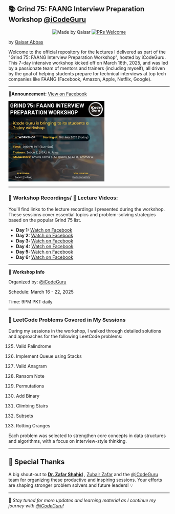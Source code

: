 ## 📚 Grind 75: FAANG Interview Preparation Workshop [@iCodeGuru](https://www.linkedin.com/company/icode-guru/posts/?feedView=all)
<div align="center">

![Made by Qaisar](https://img.shields.io/badge/Made%20by-Qaisar%20Abbas-blueviolet)
[![PRs Welcome](https://img.shields.io/badge/PRs-welcome-brightgreen.svg?style=flat-square)](http://makeapullrequest.com)
</div>

by [Qaisar Abbas](https://github.com/QaisarAbbas2024/)

Welcome to the official repository for the lectures I delivered as part of the "Grind 75: FAANG Interview Preparation Workshop", hosted by iCodeGuru. This 7-day intensive workshop kicked off on March 16th, 2025, and was led by a passionate team of mentors and trainers (including myself), all driven by the goal of helping students prepare for technical interviews at top tech companies like FAANG (Facebook, Amazon, Apple, Netflix, Google).
***
📢**Announcement:** [View on Facebook](https://www.facebook.com/share/p/1AEKihwC8P/) 

<p float="left">
 <a href="https://www.facebook.com/share/p/1AEKihwC8P/">
     <img src="GRIND 75 Announcement.jpg" width="300px" />
  </a>

***
### 📅 Workshop Recordings/ 🎥 Lecture Videos:
You'll find links to the lecture recordings I presented during the workshop. These sessions cover essential topics and problem-solving strategies based on the popular Grind 75 list.
- **Day 1:** [Watch on Facebook](https://www.facebook.com/watch/?v=630867489654045)
- **Day 2:** [Watch on Facebook](https://www.facebook.com/iCodeguru/videos/1378553226655184)
- **Day 3:** [Watch on Facebook](https://www.facebook.com/iCodeguru/videos/630479876570227/)
- **Day 4:** [Watch on Facebook](https://www.facebook.com/iCodeguru/videos/631661796150568/)
- **Day 5:** [Watch on Facebook](https://www.facebook.com/iCodeguru/videos/1281699759596162/)
- **Day 6:** [Watch on Facebook](https://www.facebook.com/iCodeguru/videos/1365050891167698/)
***
**🔗 Workshop Info**

Organized by: [@iCodeGuru](https://www.linkedin.com/company/icode-guru/posts/?feedView=all)

Schedule: March 16 - 22, 2025

Time: 9PM PKT daily
***
### 🧠 LeetCode Problems Covered in My Sessions
During my sessions in the workshop, I walked through detailed solutions and approaches for the following LeetCode problems:

125. Valid Palindrome

232. Implement Queue using Stacks

242. Valid Anagram

383. Ransom Note

46. Permutations

67. Add Binary

70. Climbing Stairs

78. Subsets

994. Rotting Oranges

Each problem was selected to strengthen core concepts in data structures and algorithms, with a focus on interview-style thinking.
***
## 🙌 Special Thanks

A big shout-out to **[Dr. Zafar Shahid](https://www.linkedin.com/in/zafarshahid/)** , [Zubair Zafar](https://www.linkedin.com/in/zubair480/) and the [@iCodeGuru](https://www.linkedin.com/company/icode-guru/posts/?feedView=all) team for organizing these productive and inspiring sessions. Your efforts are shaping stronger problem solvers and future leaders! 💡

---

📌 *Stay tuned for more updates and learning material as I continue my journey with [@iCodeGuru](https://www.linkedin.com/company/icode-guru/posts/?feedView=all)!*
